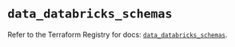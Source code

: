 # `data_databricks_schemas`

Refer to the Terraform Registry for docs: [`data_databricks_schemas`](https://registry.terraform.io/providers/databricks/databricks/1.61.0/docs/data-sources/schemas).
